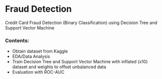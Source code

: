 # Fraud Detection
Credit Card Fraud Detection (Binary Classification) using Decision Tree and Support Vector Machine 

### Contents:
- Obtain dataset from Kaggle
- EDA/Data Analysis
- Train Decision Tree and Support Vector Machine with inflated (x10) dataset and weights to offset unbalanced data
- Evaluation with ROC-AUC
